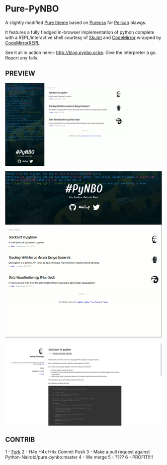 Pure-PyNBO
====

A slightly modified [Pure theme](https://github.com/PurePelicanTheme/pure) based on [Purecss](http:purecss.io) for [Pelican](http://docs.getpelican.com/) blawgs.

It features a fully fledged in-browser implementation of python complete with a REPL/interactive shell courtesy of [Skulpt](http://www.skulpt.org/) and [CodeMirror](https://codemirror.net/) wrapped by [CodeMirrorREPL](https://github.com/aaditmshah/codemirror-repl).

See it all in action here:- <http://blog.pynbo.or.ke>. Give the interpreter a go. Report any fails.

## PREVIEW

![Index](img/index.png)

![Responsive](img/responsive.png)

![Article](img/article.png)

## CONTRIB

  1 - [Fork](Python-Nairobi/pure-pynbo#fork-destination-box)
  2 - H4x H4x H4x Commit Push
  3 - Make a pull request against Python-Nairobi/pure-pynbo:master
  4 - We merge
  5 - ????
  6 - PROFIT!!!!
